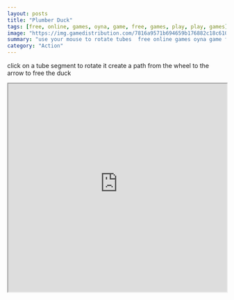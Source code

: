 ```yaml
---
layout: posts
title: "Plumber Duck"
tags: [free, online, games, oyna, game, free, games, play, play, games]
image: "https://img.gamedistribution.com/7816a9571b694659b176882c18c6103b.jpg"
summary: "use your mouse to rotate tubes  free online games oyna game free games play play games"
category: "Action"
---
```


click on a tube segment to rotate it create a path from the wheel to the arrow to free the duck

<iframe width="100%" height="480px;" src="https://html5.gamedistribution.com/7816a9571b694659b176882c18c6103b/"></iframe>
